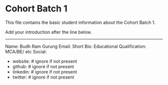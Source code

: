 # Cohort Batch 1 

This file contains the basic student information about the Cohort Batch 1.

Add your introduction after the line below.

<hr />

Name: Budh Ram Gurung
Email: <your email here>
Short Bio: <one or two line short biography>
Educational Qualification: MCA/BE/ etc
Social:
  - website: <url here>  # ignore if not present
  - github: <url here> # ignore if not present
  - linkedin: <url here>  # ignore if not present 
  - twitter: <url here> # ignore if not present
